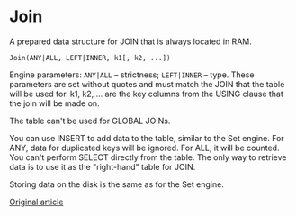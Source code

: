 <a name="table-engine-join"></a>

# Join

A prepared data structure for JOIN that is always located in RAM.

```
Join(ANY|ALL, LEFT|INNER, k1[, k2, ...])
```

Engine parameters: `ANY|ALL` – strictness; `LEFT|INNER` – type.
These parameters are set without quotes and must match the JOIN that the table will be used for. k1, k2, ... are the key columns from the USING clause that the join will be made on.

The table can't be used for GLOBAL JOINs.

You can use INSERT to add data to the table, similar to the Set engine. For ANY, data for duplicated keys will be ignored. For ALL, it will be counted. You can't perform SELECT directly from the table. The only way to retrieve data is to use it as the "right-hand" table for JOIN.

Storing data on the disk is the same as for the Set engine.


[Original article](https://clickhouse.yandex/docs/en/operations/table_engines/join/) <!--hide-->
